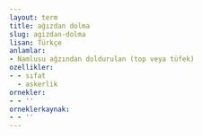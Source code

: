 ```yaml
---
layout: term
title: ağızdan dolma
slug: agizdan-dolma
lisan: Türkçe
anlamlar:
- Namlusu ağzından doldurulan (top veya tüfek)
ozellikler:
- - sıfat
  - askerlik
ornekler:
- - ''
orneklerkaynak:
- - ''
---
```

